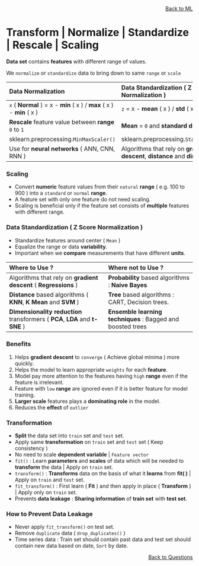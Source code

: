 <p align='right'><a align="right" href="https://github.com/KIRANKUMAR7296/Library/blob/main/Machine%20Learning/Machine%20Learning%20Models.md">Back to ML</a></p>

# Transform | Normalize | Standardize | Rescale | Scaling

**Data set** contains **features** with different range of values. 

We `normalize` or `standardize` data to bring down to same `range` or `scale`

Data Normalization | Data Standardization ( Z Score Normalization )
:--- | :---
`x` ( **Normal** ) =  x - **min** ( x ) / **max** ( x ) - **min** ( x ) | `z` = x - **mean** ( x ) / **std** ( x )
**Rescale** feature value between **range** `0` to `1` | **Mean** = `0` and **standard deviation** = `1`
sklearn.preprocessing.`MinMaxScaler()` | sklearn.preprocessing.`StandardScaler()`
Use for **neural networks** ( ANN, CNN, RNN ) | Algorithms that rely on **gradient descent**, **distance** and **dimensions**

### Scaling 
- Convert **numeric** feature values from their `natural` **range** ( e.g. 100 to 900 ) into a `standard` or `normal` **range**.
- A feature set with only one feature do not need scaling.
- Scaling is beneficial only if the feature set consists of **multiple** features with different range.

### Data Standardization ( Z Score Normalization )
- Standardize features around center ( `Mean` ) 
- Equalize the range or data **variability**.
- Important when we **compare** measurements that have different **units**.

Where to **Use** ? | Where **not** to **Use** ?
:--- | :---
Algorithms that rely on **gradient descent** ( **Regressions** ) | **Probability** based algorithms : **Naive Bayes**
**Distance** based algorithms ( **KNN**, **K Mean** and **SVM** ) | **Tree** based algorithms : CART, Decision trees.  
**Dimensionality reduction** transformers ( **PCA**, **LDA** and **t-SNE** ) | **Ensemble learning techniques** : Bagged and boosted trees

### Benefits 
1. Helps **gradient descent** to `converge` ( Achieve global minima ) more quickly.
2. Helps the model to learn appropriate `weights` for each **feature**.
3. Model pay more attention to the features having `high` **range** even if the feature is irrelevant.
4. Feature with `low` **range** are ignored even if it is better feature for model training.
5. **Larger scale** features plays a **dominating role** in the model. 
6. Reduces the **effect** of `outlier`

### Transformation

- **Split** the data set into `train` set and `test` set.
- Apply same **transformation** on `train` set and `test` set ( Keep consistency )
- No need to scale **dependent variable** | `Feature vector` 
- `fit()` : Learn **parameters** and **scales** of data which will be needed to **transform** the data | Apply on `train` set.
- `transform()` : **Transforms** data on the basis of what it **learns** from **fit( )** | Apply on `train` and `test` set.
- `fit_transform()` : First learn ( **Fit** ) and then apply in place ( **Transform** ) | Apply only on `train` set.
- Prevents **data leakage** : **Sharing information** of **train set** with **test set**.

### How to Prevent Data Leakage 
- Never apply `fit_transform()` on test set.
- Remove `duplicate` data ( `drop_duplicates()` )
- Time series data : Train set should contain past data and test set should contain new data based on date, `Sort` by date.

<p align='right'><a align="right" href="https://github.com/KIRANKUMAR7296/Library/blob/main/Interview.md">Back to Questions</a></p>
